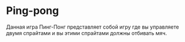 # Ping-pong
Данная игра Пинг-Понг представляет собой игру где вы управляете двумя спрайтами и вы этими спрайтами должны отбивать мяч.

